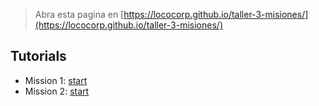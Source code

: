 
> Abra esta pagina en [https://lococorp.github.io/taller-3-misiones/](https://lococorp.github.io/taller-3-misiones/)

## Tutorials

* Mission 1: [start](https://makecode.microbit.org/_MdwDvbguvP5d)
* Mission 2: [start](https://makecode.microbit.org/_2fzF742cYMEC)

